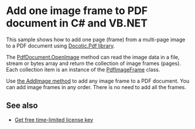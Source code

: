 # Add one image frame to PDF document in C# and VB.NET

This sample shows how to add one page (frame) from a multi-page image to a PDF document using [Docotic.Pdf library](https://bitmiracle.com/pdf-library/).

The [PdfDocument.OpenImage](https://api.docotic.com/pdfdocument-openimage) method can read the image data in a file, stream or bytes array and return the collection of image frames (pages). Each collection item is an instance of the [PdfImageFrame](https://api.docotic.com/pdfimageframe) class. 

Use [the AddImage method](https://api.docotic.com/pdfdocument-addimage#pdfimageframe_) to add any image frame to a PDF document. You can add image frames in any order. There is no need to add all the frames.

## See also
* [Get free time-limited license key](https://bitmiracle.com/pdf-library/download)